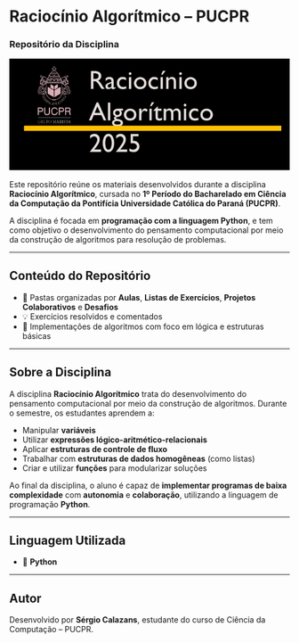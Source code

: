 # Raciocínio Algorítmico – PUCPR

### Repositório da Disciplina

![Banner da disciplina](Banner.png)

Este repositório reúne os materiais desenvolvidos durante a disciplina **Raciocínio Algorítmico**, cursada no **1º Período do Bacharelado em Ciência da Computação da Pontifícia Universidade Católica do Paraná (PUCPR)**.

A disciplina é focada em **programação com a linguagem Python**, e tem como objetivo o desenvolvimento do pensamento computacional por meio da construção de algoritmos para resolução de problemas.

---

## Conteúdo do Repositório

- 📁 Pastas organizadas por **Aulas**, **Listas de Exercícios**, **Projetos Colaborativos** e **Desafios**
- 💡 Exercícios resolvidos e comentados
- 🧠 Implementações de algoritmos com foco em lógica e estruturas básicas

---

## Sobre a Disciplina

A disciplina **Raciocínio Algorítmico** trata do desenvolvimento do pensamento computacional por meio da construção de algoritmos. Durante o semestre, os estudantes aprendem a:

- Manipular **variáveis**
- Utilizar **expressões lógico-aritmético-relacionais**
- Aplicar **estruturas de controle de fluxo**
- Trabalhar com **estruturas de dados homogêneas** (como listas)
- Criar e utilizar **funções** para modularizar soluções

Ao final da disciplina, o aluno é capaz de **implementar programas de baixa complexidade** com **autonomia** e **colaboração**, utilizando a linguagem de programação **Python**.

---

## Linguagem Utilizada

- 🐍 **Python**

---

## Autor

Desenvolvido por **Sérgio Calazans**, estudante do curso de Ciência da Computação – PUCPR.
